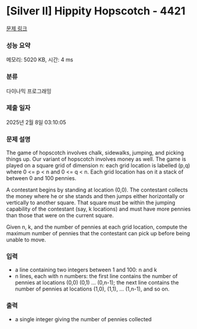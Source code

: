 # [Silver II] Hippity Hopscotch - 4421 

[문제 링크](https://www.acmicpc.net/problem/4421) 

### 성능 요약

메모리: 5020 KB, 시간: 4 ms

### 분류

다이나믹 프로그래밍

### 제출 일자

2025년 2월 8일 03:10:05

### 문제 설명

<p>The game of hopscotch involves chalk, sidewalks, jumping, and picking things up. Our variant of hopscotch involves money as well. The game is played on a square grid of dimension n: each grid location is labelled (p,q) where 0 <= p < n and 0 <= q < n. Each grid location has on it a stack of between 0 and 100 pennies.</p>

<p>A contestant begins by standing at location (0,0). The contestant collects the money where he or she stands and then jumps either horizontally or vertically to another square. That square must be within the jumping capability of the contestant (say, k locations) and must have more pennies than those that were on the current square.</p>

<p>Given n, k, and the number of pennies at each grid location, compute the maximum number of pennies that the contestant can pick up before being unable to move.</p>

### 입력 

 <ul>
	<li>a line containing two integers between 1 and 100: n and k</li>
	<li>n lines, each with n numbers: the first line contains the number of pennies at locations (0,0) (0,1) ... (0,n-1); the next line contains the number of pennies at locations (1,0), (1,1), ... (1,n-1), and so on.</li>
</ul>

<p> </p>

### 출력 

 <ul>
	<li>a single integer giving the number of pennies collected</li>
</ul>

